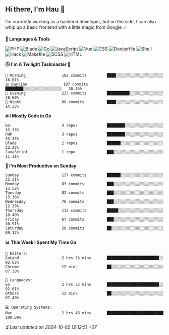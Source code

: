 ## Hi there, I'm Hau 👋
I’m currently working as a backend developer, but on the side, I can also whip up a basic frontend with a little magic from Google 🪄

<!--START_SECTION:readme-stats-->
**💬 Languages & Tools**

![PHP](https://img.shields.io/badge/PHP-65.56%25-4F5D95?&logo=PHP&labelColor=151b23)
![Blade](https://img.shields.io/badge/Blade-26.47%25-f7523f?&logo=Blade&labelColor=151b23)
![Go](https://img.shields.io/badge/Go-03.69%25-00ADD8?&logo=Go&labelColor=151b23)
![JavaScript](https://img.shields.io/badge/JavaScript-02.41%25-f1e05a?&logo=JavaScript&labelColor=151b23)
![Vue](https://img.shields.io/badge/Vue-01.22%25-41b883?&logo=Vue&labelColor=151b23)
![CSS](https://img.shields.io/badge/CSS-00.29%25-563d7c?&logo=CSS&labelColor=151b23)
![Dockerfile](https://img.shields.io/badge/Dockerfile-00.12%25-384d54?&logo=Dockerfile&labelColor=151b23)
![Shell](https://img.shields.io/badge/Shell-00.09%25-89e051?&logo=Shell&labelColor=151b23)
![Hack](https://img.shields.io/badge/Hack-00.07%25-878787?&logo=Hack&labelColor=151b23)
![Makefile](https://img.shields.io/badge/Makefile-00.04%25-427819?&logo=Makefile&labelColor=151b23)
![SCSS](https://img.shields.io/badge/SCSS-00.02%25-c6538c?&logo=SCSS&labelColor=151b23)
![HTML](https://img.shields.io/badge/HTML-00.02%25-e34c26?&logo=HTML&labelColor=151b23)


**🕒 I'm A Twilight Taskmaster 🌆**

```text
🌅 Morning                102 commits         ████░░░░░░░░░░░░░░░░░░░░░   16.61%
🌞 Daytime                187 commits         ████████░░░░░░░░░░░░░░░░░   30.46%
🌆 Evening                237 commits         ██████████░░░░░░░░░░░░░░░   38.60%
🌙 Night                  88 commits          ████░░░░░░░░░░░░░░░░░░░░░   14.33%
```

**🔥 I Mostly Code in Go**

```text
Go                       3 repos             ████████░░░░░░░░░░░░░░░░░   33.33%
PHP                      3 repos             ████████░░░░░░░░░░░░░░░░░   33.33%
Blade                    2 repos             ██████░░░░░░░░░░░░░░░░░░░   22.22%
JavaScript               1 repo              ███░░░░░░░░░░░░░░░░░░░░░░   11.11%
```

**📅 I'm Most Productive on Sunday**

```text
Sunday                   137 commits         ██████░░░░░░░░░░░░░░░░░░░   22.31%
Monday                   83 commits          ███░░░░░░░░░░░░░░░░░░░░░░   13.52%
Tuesday                  82 commits          ███░░░░░░░░░░░░░░░░░░░░░░   13.36%
Wednesday                76 commits          ███░░░░░░░░░░░░░░░░░░░░░░   12.38%
Thursday                 113 commits         █████░░░░░░░░░░░░░░░░░░░░   18.40%
Friday                   67 commits          ███░░░░░░░░░░░░░░░░░░░░░░   10.91%
Saturday                 56 commits          ██░░░░░░░░░░░░░░░░░░░░░░░   09.12%
```

**📊 This Week I Spent My Time On**

```text
📝 Editors:
GoLand                   2 hrs 35 mins       ███████████████████████░░   92.62%
Chrome                   12 mins             ██░░░░░░░░░░░░░░░░░░░░░░░   07.38%

💬 Languages:
Go                       2 hrs 35 mins       ███████████████████████░░   92.61%
Others                   12 mins             ██░░░░░░░░░░░░░░░░░░░░░░░   07.40%

💻 Operating Systems:
Mac                      2 hrs 48 mins       █████████████████████████   100.00%
```



*⏳ Last updated on 2024-10-02 12:12:51 +07*
<!--END_SECTION:readme-stats-->
